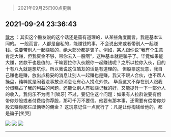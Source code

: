 > 2021年09月25日00点更新
<link rel="stylesheet" href="https://cdn.jsdelivr.net/gh/taotie6/sampleJSON@main/css/photo_show.css">
<meta name="referrer" content="no-referrer" />


 ## 2021-09-24 23:36:43 

 [㪚木](https://www.coolapk.com/feed/30237006?shareKey=ZWRhYzViZWQ4YjJhNjE0ZGY2NWI~) ：其实这个酷友说的这个话还是蛮有道理的，从某些角度而言，我是基本认同的。
一般而言，人都是自私的，能赚钱的事，不会说出来或者带别人一起赚钱。说要带别人一起赚钱的，绝大部分都是骗子。例如，某人跟你说“我有个生意肯定大赚，但我资金不够，带你去入一股啊”，这种基本就是骗子了<!--break-->。毕竟如果能大赚，贷款干也是值的，干嘛要拉你入伙跟你一起赚钱呢？之所以拉你入伙，目的十有八九就是想坑你。所以我说这位酷友的话是有道理的。
但股票这玩意，我自己赚也是赚，放出点稳妥的消息让别人一起赚也是赚，我又不跟人合伙，也不帮人操盘，纯粹就是闲着没事放点消息让有心人捞点外快。
毕竟这又不存在别人跟我分蛋糕占了我的利益的问题，还能让别人有钱赚记我的好，又能提升一下一部分人的收入，我何乐不为呢？[呲牙]
不过，要记住这个问题：如果有人拉群说要有偿带你炒股或者付费给你荐股，那可千万不要信。他要有那本事，还需要有偿带你炒股去赚你那仨瓜俩枣的佣金？
这玩意记住一点就行了：凡是让你掏钱给他的，都是骗子[笑哭] 

<div class="album">
<img class="img-item" src="http://image.coolapk.com/feed/2021/0924/23/1081091_b2642d74_7801_4425@1080x2962.jpeg" />
<img class="img-item" src="http://image.coolapk.com/feed/2021/0924/23/1081091_f6dd4732_7801_4426@1080x2340.jpeg" />
<img class="img-item" src="http://image.coolapk.com/feed/2021/0924/23/1081091_3dfe5288_8100_9662@1080x1940.png" />
</div>

 ------- 

